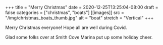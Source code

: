 +++
title = "Merry Christmas"
date = 2020-12-25T13:25:04-08:00
draft = false
categories = ["christmas", "boats"]
[[images]]
  src = "/img/christmas_boats_thumb.jpg"
  alt = "boat"
  stretch = "Vertical"
+++

Merry Christmas everyone!  Hope all are well during Covid.

<!--more-->


Glad some folks over at Smith Cove Marina put up some holiday cheer.
